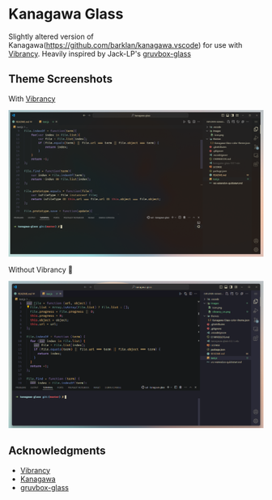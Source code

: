# Kanagawa Glass

Slightly altered version of Kanagawa(<https://github.com/barklan/kanagawa.vscode>) for use with [Vibrancy](https://marketplace.visualstudio.com/items?itemName=eyhn.vscode-vibrancy). Heavily inspired by Jack-LP's [gruvbox-glass](https://github.com/Jack-LP/gruvbox-glass)

## Theme Screenshots

With [Vibrancy](https://marketplace.visualstudio.com/items?itemName=eyhn.vscode-vibrancy)

![vibrancy_on](images/vibrancy_on.png)

Without Vibrancy 🤮

![vibrancy_off](images/vibrancy_off.png)

## Acknowledgments

- [Vibrancy](https://marketplace.visualstudio.com/items?itemName=eyhn.vscode-vibrancy)
- [Kanagawa](https://github.com/barklan/kanagawa.vscode)
- [gruvbox-glass](https://github.com/Jack-LP/gruvbox-glass)
